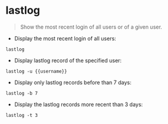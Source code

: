 # lastlog

> Show the most recent login of all users or of a given user.

- Display the most recent login of all users:

`lastlog`

- Display lastlog record of the specified user:

`lastlog -u {{username}}`

- Display only lastlog records before than 7 days:

`lastlog -b 7`

- Display the lastlog records more recent than 3 days:

`lastlog -t 3`
